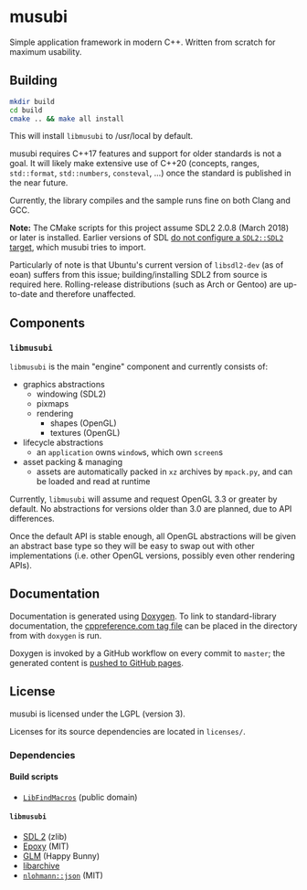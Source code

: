 # musubi

Simple application framework in modern C++. Written from scratch for maximum usability.

## Building

```sh
mkdir build
cd build
cmake .. && make all install
```

This will install `libmusubi` to /usr/local by default.

musubi requires C++17 features and support for older standards is not a goal.
It will likely make extensive use of C++20 (concepts, ranges, `std::format`, `std::numbers`, `consteval`, ...)
once the standard is published in the near future.

Currently, the library compiles and the sample runs fine on both Clang and GCC.

**Note:** The CMake scripts for this project assume SDL2 2.0.8 (March 2018) or later is installed.
Earlier versions of SDL [do not configure a `SDL2::SDL2` target][arch-sdlcmake], which musubi tries to import.

Particularly of note is that Ubuntu's current version of `libsdl2-dev` (as of eoan)
suffers from this issue; building/installing SDL2 from source is required here.
Rolling-release distributions (such as Arch or Gentoo) are up-to-date and therefore unaffected.

## Components

### `libmusubi`

`libmusubi` is the main "engine" component and currently consists of:

 - graphics abstractions
   - windowing (SDL2)
   - pixmaps
   - rendering
     - shapes (OpenGL)
     - textures (OpenGL)
 - lifecycle abstractions
   - an `application` owns `window`s, which own `screen`s
 - asset packing & managing
   - assets are automatically packed in `xz` archives by `mpack.py`, and can be loaded and read at runtime

Currently, `libmusubi` will assume and request OpenGL 3.3 or greater by default.
No abstractions for versions older than 3.0 are planned, due to API differences.

Once the default API is stable enough, all OpenGL abstractions will be given an abstract base type
so they will be easy to swap out with other implementations (i.e. other OpenGL versions,
possibly even other rendering APIs).

## Documentation

Documentation is generated using [Doxygen](http://www.doxygen.nl/).
To link to standard-library documentation, the [cppreference.com tag file](https://en.cppreference.com/w/Cppreference:Archives#Doxygen_tag_file)
can be placed in the directory from with `doxygen` is run.

Doxygen is invoked by a GitHub workflow on every commit to `master`;
the generated content is [pushed to GitHub pages](https://stuhlmeier.github.io/musubi).

## License

musubi is licensed under the LGPL (version 3).

Licenses for its source dependencies are located in `licenses/`.

### Dependencies

#### Build scripts

 - [`LibFindMacros`](https://github.com/Tronic/cmake-modules) (public domain)
 
#### `libmusubi`

 - [SDL 2](https://www.libsdl.org/) (zlib)
 - [Epoxy](https://github.com/anholt/libepoxy) (MIT)
 - [GLM](https://github.com/g-truc/glm) (Happy Bunny)
 - [libarchive](https://github.com/libarchive/libarchive/)
 - [`nlohmann::json`](https://github.com/nlohmann/json) (MIT)

[arch-sdlcmake]: https://bbs.archlinux.org/viewtopic.php?pid=1777965#p1777965
